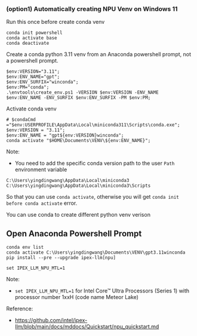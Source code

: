 ### (option1) Automatically creating NPU Venv on Windows 11 

Run this once before create conda venv
```Anaconda Powershell Prompt
conda init powershell
conda activate base
conda deactivate 
```

Create a conda python 3.11 venv
from an Anaconda powershell prompt, not a powershell prompt.
```Anaconda Powershell Prompt
$env:VERSION="3.11";
$env:ENV_NAME="gpt";
$env:ENV_SURFIX="winconda";
$env:PM="conda";
.\envtools\create_env.ps1 -VERSION $env:VERSION -ENV_NAME $env:ENV_NAME -ENV_SURFIX $env:ENV_SURFIX -PM $env:PM;
```

Activate conda venv
```Anaconda Powershell Prompt
# $condaCmd ="$env:USERPROFILE\AppData\Local\miniconda311\Scripts\conda.exe";
$env:VERSION = "3.11";
$env:ENV_NAME = "gpt${env:VERSION}winconda";
conda activate "$HOME\Documents\VENV\${env:ENV_NAME}";
```
Note:
* You need to add the specific conda version path to the user `Path` environment variable
```console
C:\Users\yingdingwang\AppData\Local\miniconda3
C:\Users\yingdingwang\AppData\Local\miniconda3\Scripts
```
So that you can use `conda activate`, otherwise you will get `conda init before conda activate` error.

You can use conda to create different python venv verison

## Open Anaconda Powershell Prompt
```Anaconda PowerShell Prompt
conda env list
conda activate C:\Users\yingdingwang\Documents\VENV\gpt3.11winconda
pip install --pre --upgrade ipex-llm[npu]

set IPEX_LLM_NPU_MTL=1
```
Note:
* `set IPEX_LLM_NPU_MTL=1` for Intel Core™ Ultra Processors (Series 1) with processor number 1xxH (code name Meteor Lake)

Reference:
* https://github.com/intel/ipex-llm/blob/main/docs/mddocs/Quickstart/npu_quickstart.md


